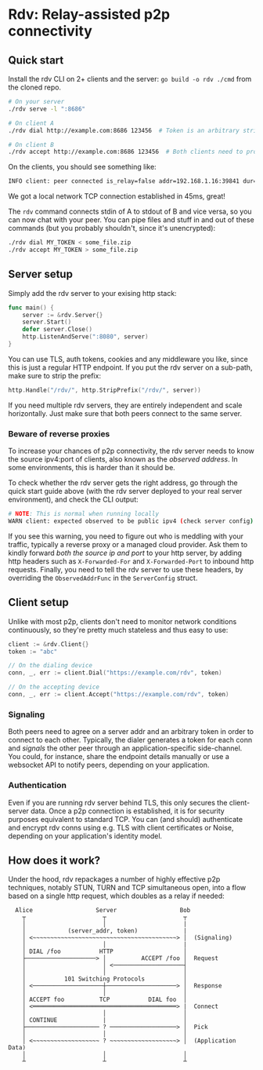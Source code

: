 # Rdv: Relay-assisted p2p connectivity

## Quick start

Install the rdv CLI on 2+ clients and the server: `go build -o rdv ./cmd` from the cloned repo.

```sh
# On your server
./rdv serve -l ":8686"

# On client A
./rdv dial http://example.com:8686 123456  # Token is an arbitrary string, e.g. a UUID

# On client B
./rdv accept http://example.com:8686 123456  # Both clients need to provide the same token
```

On the clients, you should see something like:

```sh
INFO client: peer connected is_relay=false addr=192.168.1.16:39841 dur=45ms
```

We got a local network TCP connection established in 45ms, great!

The `rdv` command connects stdin of A to stdout of B and vice versa, so you can now chat with your
peer. You can pipe files and stuff in and out of these commands (but you probably shouldn't,
since it's unencrypted):

```sh
./rdv dial MY_TOKEN < some_file.zip
./rdv accept MY_TOKEN > some_file.zip
```

## Server setup

Simply add the rdv server to your exising http stack:

```go
func main() {
    server := &rdv.Server{}
    server.Start()
    defer server.Close()
    http.ListenAndServe(":8080", server)
}
```

You can use TLS, auth tokens, cookies and any middleware you like, since this is just a regular
HTTP endpoint. If you put the rdv server on a sub-path, make sure to strip the prefix:

```go
http.Handle("/rdv/", http.StripPrefix("/rdv/", server))
```

If you need multiple rdv servers, they are entirely independent and scale horizontally.
Just make sure that both peers connect to the same server.

### Beware of reverse proxies

To increase your chances of p2p connectivity, the rdv server needs to know the source
ipv4:port of clients, also known as the _observed address_.
In some environments, this is harder than it should be.

To check whether the rdv server gets the right address, go through the quick start guide above
(with the rdv server deployed to your real server environment),
and check the CLI output:

```sh
# NOTE: This is normal when running locally
WARN client: expected observed to be public ipv4 (check server config)
```

If you see this warning, you need to figure out who is meddling with your traffic, typically
a reverse proxy or a managed cloud provider.
Ask them to kindly
forward _both the source ip and port_ to your http server, by adding http headers such as
`X-Forwarded-For` and `X-Forwarded-Port` to inbound http requests.
Finally, you need to tell the rdv server to use these headers, by overriding the `ObservedAddrFunc`
in the `ServerConfig` struct.

## Client setup

Unlike with most p2p, clients don't need to monitor network conditions continuously,
so they're pretty much stateless and thus easy to use:

```go
client := &rdv.Client{}
token := "abc"

// On the dialing device
conn, _, err := client.Dial("https://example.com/rdv", token)

// On the accepting device
conn, _, err := client.Accept("https://example.com/rdv", token)
```

### Signaling

Both peers need to agree on a server addr and an arbitrary token in order to connect
to each other. Typically, the dialer generates a token for each conn and _signals_
the other peer through an application-specific side-channel. You could, for instance,
share the endpoint details manually or use a websocket API to notify peers, depending
on your application.

### Authentication

Even if you are running rdv server behind TLS, this only secures the client-server data.
Once a p2p connection is established, it is for security purposes equivalent to standard TCP.
You can (and should) authenticate and encrypt rdv conns using e.g. TLS with client
certificates or Noise, depending on your application's identity model.

## How does it work?

Under the hood, rdv repackages a number of highly effective p2p techniques, notably
STUN, TURN and TCP simultaneous open, into a flow based on a single http request,
which doubles as a relay if needed:

```
  Alice                  Server                  Bob
    ┬                      ┬                      ┬
    │                      │                      |
    │            (server_addr, token)             |
    │ <~~~~~~~~~~~~~~~~~~~~~~~~~~~~~~~~~~~~~~~~~> │  (Signaling)
    │                      │                      |
    │ DIAL /foo           HTTP                    │
    ├────────────────────> │          ACCEPT /foo │  Request
    │                      │ <────────────────────┤
    │                      │                      │
    │           101 Switching Protocols           │
    │ <────────────────────┼────────────────────> │  Response
    │                      │                      │
    │ ACCEPT foo          TCP           DIAL foo  │
    │ <═════════════════════════════════════════> |  Connect
    │                      │                      │
    │ CONTINUE             |                      │
    ├───────────────────── ? ───────────────────> │  Pick
    │                      │                      │
    │ <~~~~~~~~~~~~~~~~~~~ ? ~~~~~~~~~~~~~~~~~~~> │  (Application Data)
    │                      │                      │
    ┴                      ┴                      ┴
```
